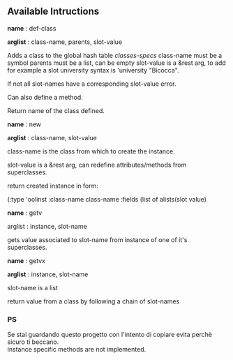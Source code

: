 ## Available Intructions

**name** : def-class  

**arglist** : class-name, parents, slot-value 

Adds a class to the global hash table *classes-specs*
class-name must be a symbol
parents must be a list, can be empty
slot-value is a &rest arg, to add for example
a slot university syntax is 'university "Bicocca".

If not all slot-names have a corresponding slot-value error.

Can also define a method.

Return name of the class defined.

  

**name** : new

**arglist** : class-name, slot-value

class-name is the class from which to create the instance.

slot-value is a &rest arg, can redefine attributes/methods from superclasses.

return created instance in form:

(:type 'oolinst :class-name class-name :fields (list of alists(slot value)
  
**name** : getv

arglist : instance, slot-name

gets value associated to slot-name from instance of one of it's superclasses.

**name** : getvx

**arglist** : instance, slot-name

slot-name is a list

return value from a class by following a chain of slot-names



### PS
Se stai guardando questo progetto con l'intento di copiare evita perchè sicuro ti beccano.  
Instance specific methods are not implemented.
